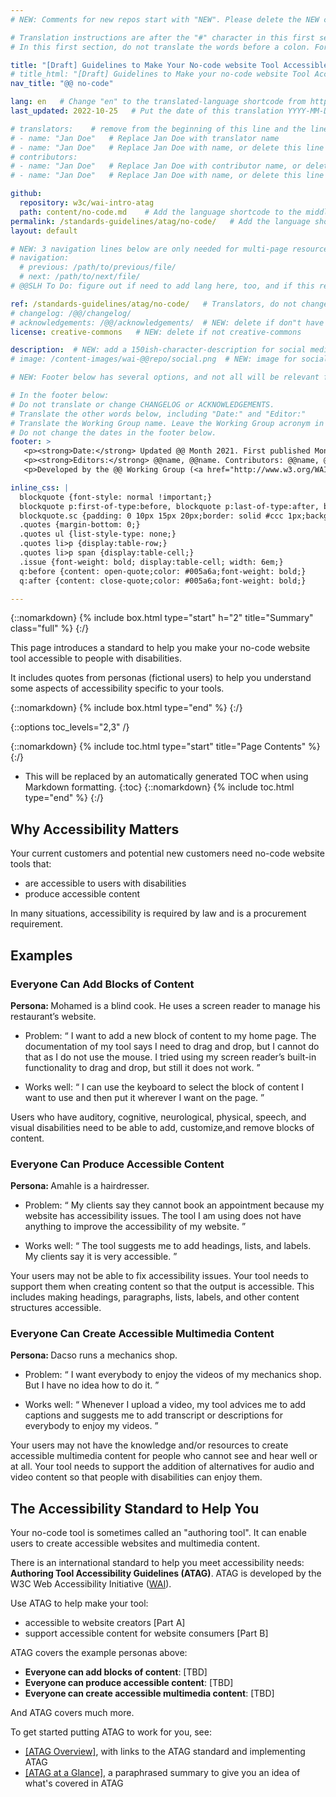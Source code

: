 ```yaml
---
# NEW: Comments for new repos start with "NEW". Please delete the NEW comments. Leave the other comments for translators. Also, search for @@s to replace. For multi-page resources and other frontmatter info, see: https://wai-website-theme.netlify.app/writing/frontmatter/

# Translation instructions are after the "#" character in this first section. They are comments that do not show up in the web page. You do not need to translate the instructions after #.
# In this first section, do not translate the words before a colon. For example, do not translate "title:". Do translate the text after "title:".

title: "[Draft] Guidelines to Make Your No-code website Tool Accessible"
# title_html: "[Draft] Guidelines to Make your no-code website Tool Accessible<br>Get the gist of what your tool needs to support accessible website creation"
nav_title: "@@ no-code"

lang: en   # Change "en" to the translated-language shortcode from https://www.iana.org/assignments/language-subtag-registry/language-subtag-registry
last_updated: 2022-10-25   # Put the date of this translation YYYY-MM-DD (with month in the middle)

# translators:    # remove from the beginning of this line and the lines below: "# " (the hash sign and the space)
# - name: "Jan Doe"   # Replace Jan Doe with translator name
# - name: "Jan Doe"   # Replace Jan Doe with name, or delete this line if not multiple translators
# contributors:
# - name: "Jan Doe"   # Replace Jan Doe with contributor name, or delete this line if none
# - name: "Jan Doe"   # Replace Jan Doe with name, or delete this line if not multiple contributors

github:
  repository: w3c/wai-intro-atag
  path: content/no-code.md    # Add the language shortcode to the middle of the filename, for example: content/index.fr.md
permalink: /standards-guidelines/atag/no-code/   # Add the language shortcode to the end, with no slash at end, for example: /link/to/page/fr
layout: default

# NEW: 3 navigation lines below are only needed for multi-page resources where you have previous and next at the bottom. If so, un-comment them; otherwise delete these lines.
# navigation:
  # previous: /path/to/previous/file/
  # next: /path/to/next/file/
# @@SLH To Do: figure out if need to add lang here, too, and if this replaces "order" from older resources?

ref: /standards-guidelines/atag/no-code/   # Translators, do not change this
# changelog: /@@/changelog/ 
# acknowledgements: /@@/acknowledgements/  # NEW: delete if don"t have a separate acknowledgements page. And delete it in the footer below.
license: creative-commons   # NEW: delete if not creative-commons

description:  # NEW: add a 150ish-character-description for social media   # translate the description
# image: /content-images/wai-@@repo/social.png  # NEW: image for social media

# NEW: Footer below has several options, and not all will be relevant for specific pages. (Ask Shawn if questions.)

# In the footer below:
# Do not translate or change CHANGELOG or ACKNOWLEDGEMENTS.
# Translate the other words below, including "Date:" and "Editor:"
# Translate the Working Group name. Leave the Working Group acronym in English.
# Do not change the dates in the footer below.
footer: >
   <p><strong>Date:</strong> Updated @@ Month 2021. First published Month 20@@. CHANGELOG.</p>
   <p><strong>Editors:</strong> @@name, @@name. Contributors: @@name, @@name, and <a href="https://www.w3.org/groups/wg/@@wg/participants">participants of the @@WG</a>. ACKNOWLEDGEMENTS lists contributors and credits.</p>
   <p>Developed by the @@ Working Group (<a href="http://www.w3.org/WAI/@@/">@@WG</a>). Developed as part of the <a href="https://www.w3.org/WAI/@@/">WAI-@@ project</a>, @@co-funded by the European Commission.</p>

inline_css: |
  blockquote {font-style: normal !important;}
  blockquote p:first-of-type:before, blockquote p:last-of-type:after, blockquote dl:last-of-type:after {content: '' !important;margin-left: 0 !important;}
  blockquote.sc {padding: 0 10px 15px 20px;border: solid #ccc 1px;background: #f0f0f0;color: #000; margin: 0;}
  .quotes {margin-bottom: 0;}
  .quotes ul {list-style-type: none;}
  .quotes li>p {display:table-row;}
  .quotes li>p span {display:table-cell;}
  .issue {font-weight: bold; display:table-cell; width: 6em;}
  q:before {content: open-quote;color: #005a6a;font-weight: bold;}
  q:after {content: close-quote;color: #005a6a;font-weight: bold;}

---
```


{::nomarkdown}
{% include box.html type="start" h="2" title="Summary" class="full" %}
{:/}

This page introduces a standard to help you make your no-code website tool accessible to people with disabilities.

It includes quotes from personas (fictional users) to help you understand some aspects of accessibility specific to your tools.

{::nomarkdown}
{% include box.html type="end" %}
{:/}

{::options toc_levels="2,3" /}

{::nomarkdown}
{% include toc.html type="start" title="Page Contents" %}
{:/}

- This will be replaced by an automatically generated TOC when using Markdown formatting.
{:toc}
{::nomarkdown}
{% include toc.html type="end" %}
{:/}

## Why Accessibility Matters

Your current customers and potential new customers need no-code website tools that:

* are accessible to users with disabilities
* produce accessible content

In many situations, accessibility is required by law and is a procurement requirement.

## Examples

### Everyone Can Add Blocks of Content

<p class="persona"><strong>Persona: </strong>
 Mohamed is a blind cook. He uses a screen reader to manage his restaurant’s website.
</p>
<div class="quotes">
  <ul>
    <li>
      <p><span class="issue">Problem: </span><span><q>
        I want to add a new block of content to my home page. The documentation of my tool says I need to drag and drop, but I cannot do that as I do not use the mouse. I tried using my screen reader’s built-in functionality to drag and drop, but still it does not work.
      </q></span></p>
    </li>
    <li>
      <p><span class="issue">Works well: </span><span><q>
        I can use the keyboard to select the block of content I want to use and then put it wherever I want on the page.
      </q></span></p>
    </li>
  </ul>
</div>

Users who have auditory, cognitive, neurological, physical, speech, and visual disabilities need to be able to add, customize,and remove blocks of content.

### Everyone Can Produce Accessible Content

<p class="persona"><strong>Persona: </strong>
  Amahle is a hairdresser.
</p>

<div class="quotes">
  <ul>
    <li>
      <p><span class="issue">Problem: </span><span><q>
        My clients say they cannot book an appointment because my website has accessibility issues. The tool I am using does not have anything to improve the accessibility of my website.
      </q></span></p>
    </li>
    <li>
      <p><span class="issue">Works well: </span><span><q>
        The tool suggests me to add headings, lists, and labels. My clients say it is very accessible.
      </q></span></p>
    </li>
  </ul>
</div>

Your users may not be able to fix accessibility issues. Your tool needs to support them when creating content so that the output is accessible. This includes making headings, paragraphs, lists, labels, and other content structures accessible.

### Everyone Can Create Accessible Multimedia Content

<p class="persona"><strong>Persona: </strong>
  Dacso runs a mechanics shop.
</p>
<div class="quotes">
  <ul>
    <li>
      <p><span class="issue">Problem: </span><span><q>
        I want everybody to enjoy the videos of my mechanics shop. But I have no idea how to do it.
      </q></span></p>
    </li>
    <li>
      <p><span class="issue">Works well: </span><span><q>
        Whenever I upload a video, my tool advices me to add captions and suggests me to add transcript or descriptions for everybody to enjoy my videos.
      </q></span></p>
    </li>
  </ul>
</div>

Your users may not have the knowledge and/or resources to create accessible multimedia content for people who cannot see and hear well or at all. Your tool needs to support the addition of alternatives for audio and video content so that people with disabilities can enjoy them.

## The Accessibility Standard to Help You

Your no-code tool is sometimes called an "authoring tool". It can enable users to create accessible websites and multimedia content.

There is an international standard to help you meet accessibility needs: **Authoring Tool Accessibility Guidelines (ATAG)**. ATAG is developed by the W3C Web Accessibility Initiative ([WAI](/WAI/)).

Use ATAG to help make your tool:

* accessible to website creators [Part A]
* support accessible content for website consumers [Part B]

ATAG covers the example personas above:

* **Everyone can add blocks of content**: [TBD]
* **Everyone can produce accessible content**: [TBD] 
* **Everyone can create accessible multimedia content**: [TBD]

And ATAG covers much more.

To get started putting ATAG to work for you, see:

* [[ATAG Overview]](/standards-guidelines/atag/), with links to the ATAG standard and implementing ATAG
* [[ATAG at a Glance]](/standards-guidelines/atag/glance/), a paraphrased summary to give you an idea of what's covered in ATAG

